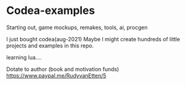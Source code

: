 # Codea-examples
Starting out, game mockups, remakes, tools, ai, procgen

I just bought codea(aug-2021) Maybe I might create hundreds of little projects and examples in this repo.

learning lua....

Dotate to author (book and motivation funds) https://www.paypal.me/RudyvanEtten/5
